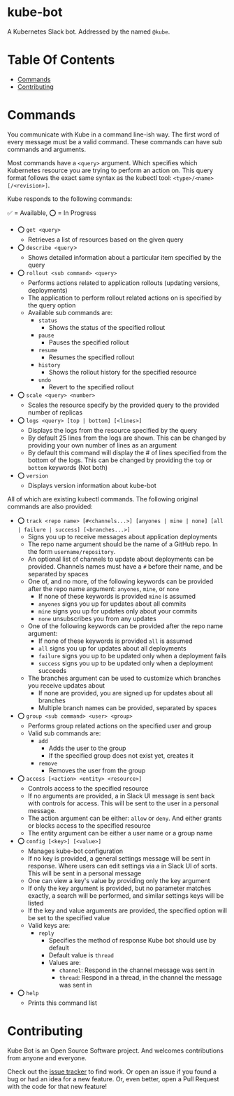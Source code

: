 # kube-bot
A Kubernetes Slack bot. Addressed by the named `@kube`.  

# Table Of Contents
- [Commands](#commands)
- [Contributing](#contributing)

# Commands
You communicate with Kube in a command line-ish way. The first word of every 
message must be a valid command. These commands can have sub commands and 
arguments.  

Most commands have a `<query>` argument. Which specifies which Kubernetes 
resource you are trying to perform an action on. This query format follows the 
exact same syntax as the kubectl tool: `<type>/<name>[/<revision>]`.

Kube responds to the following commands:

✅ = Available, ⭕ = In Progress

- ⭕ `get <query>`
    - Retrieves a list of resources based on the given query
- ⭕ `describe <query`>
    - Shows detailed information about a particular item specified by the query
- ⭕ `rollout <sub command> <query>`
    - Performs actions related to application rollouts (updating versions, 
      deployments)
    - The application to perform rollout related actions on is specified by the 
      query option
    - Available sub commands are:
        - `status`
            - Shows the status of the specified rollout
        - `pause`
            - Pauses the specified rollout
        - `resume`
            - Resumes the specified rollout
        - `history`
            - Shows the rollout history for the specified resource
        - `undo`
            - Revert to the specified rollout
- ⭕ `scale <query> <number>`
    - Scales the resource specify by the provided query to the provided number 
      of replicas
- ⭕ `logs <query> [top | bottom] [<lines>]`
    - Displays the logs from the resource specified by the query
    - By default 25 lines from the logs are shown. This can be changed by 
      providing your own number of lines as an argument
    - By default this command will display the # of lines specified from the 
      bottom of the logs. This can be changed by providing the `top` or `bottom` 
      keywords (Not both)
- ⭕ `version`
    - Displays version information about kube-bot

All of which are existing kubectl commands. The following original commands 
are also provided:

- ⭕ `track <repo name> [#<channels...>] [anyones | mine | none] [all | failure | success] [<branches...>]`
    - Signs you up to receive messages about application deployments
    - The repo name argument should be the name of a GitHub repo. In the form 
      `username/repository`.
    - An optional list of channels to update about deployments can be provided. 
      Channels names must have a `#` before their name, and be separated by 
      spaces
    - One of, and no more, of the following keywords can be provided after the 
      repo name argument: `anyones`, `mine`, or `none`
        - If none of these keywords is provided `mine` is assumed
        - `anyones` signs you up for updates about all commits
        - `mine` signs you up for updates only about your commits
        - `none` unsubscribes you from any updates
    - One of the following keywords can be provided after the repo name
      argument:
        - If none of these keywords is provided `all` is assumed
        - `all` signs you up for updates about all deployments
        - `failure` signs you up to be updated only when a deployment fails
        - `success` signs you up to be updated only when a deployment succeeds 
    - The branches argument can be used to customize which branches you receive 
      updates about
        - If none are provided, you are signed up for updates about all branches 
        - Multiple branch names can be provided, separated by spaces
- ⭕ `group <sub command> <user> <group>`
    - Performs group related actions on the specified user and group
    - Valid sub commands are:
        - `add`
            - Adds the user to the group
            - If the specified group does not exist yet, creates it
        - `remove`
            - Removes the user from the group
- ⭕ `access [<action> <entity> <resource>]`
    - Controls access to the specified resource
    - If no arguments are provided, a in Slack UI message is sent back with 
      controls for access. This will be sent to the user in a personal message.
    - The action argument can be either: `allow` or `deny`. And either grants 
      or blocks access to the specified resource
    - The entity argument can be either a user name or a group name
- ⭕ `config [<key>] [<value>]`
    - Manages kube-bot configuration
    - If no key is provided, a general settings message will be sent in 
      response. Where users can edit settings via a in Slack UI of sorts. This 
      will be sent in a personal message
    - One can view a key's value by providing only the key argument
    - If only the key argument is provided, but no parameter matches exactly, 
      a search will be performed, and similar settings keys will be listed
    - If the key and value arguments are provided, the specified option will be 
      set to the specified value
    - Valid keys are:
        - `reply`
            - Specifies the method of response Kube bot should use by default
            - Default value is `thread`
            - Values are:
                - `channel`: Respond in the channel message was sent in
                - `thread`: Respond in a thread, in the channel the message was 
                            sent in
- ⭕ `help`
    - Prints this command list

# Contributing
Kube Bot is an Open Source Software project. And welcomes contributions from 
anyone and everyone.  

Check out the [issue tracker](https://github.com/Noah-Huppert/kube-bot) to find 
work. Or open an issue if you found a bug or had an idea for a new feature. 
Or, even better, open a Pull Request with the code for that new feature!
